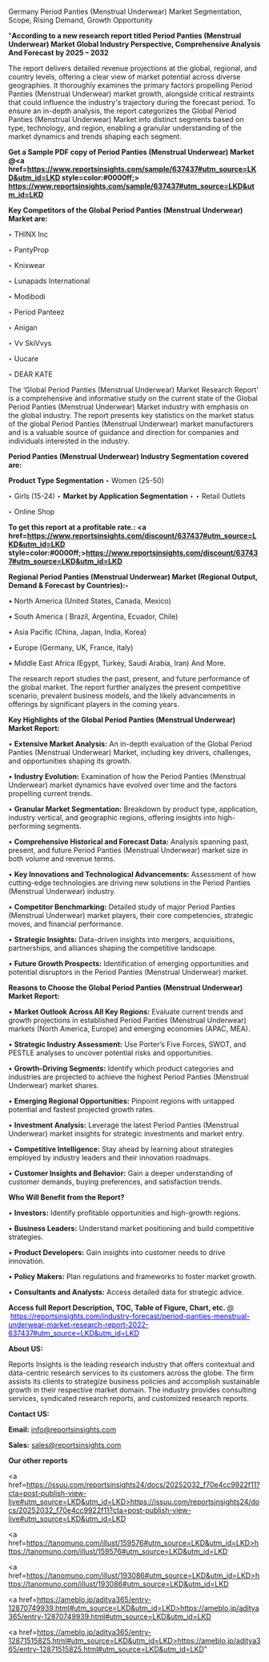 Germany Period Panties (Menstrual Underwear) Market Segmentation, Scope, Rising Demand, Growth Opportunity 

"<strong>According to a new research report titled Period Panties (Menstrual Underwear) Market Global Industry Perspective, Comprehensive Analysis And Forecast by 2025 – 2032</strong>

The report delivers detailed revenue projections at the global, regional, and country levels, offering a clear view of market potential across diverse geographies. It thoroughly examines the primary factors propelling Period Panties (Menstrual Underwear) market growth, alongside critical restraints that could influence the industry's trajectory during the forecast period. To ensure an in-depth analysis, the report categorizes the Global Period Panties (Menstrual Underwear) Market into distinct segments based on type, technology, and region, enabling a granular understanding of the market dynamics and trends shaping each segment.

<strong>Get a Sample PDF copy of Period Panties (Menstrual Underwear) Market </strong><strong>@<a href=https://www.reportsinsights.com/sample/637437#utm_source=LKD&utm_id=LKD style=color:#0000ff;> https://www.reportsinsights.com/sample/637437#utm_source=LKD&utm_id=LKD</a></strong></font>

<strong>Key Competitors of the Global Period Panties (Menstrual Underwear) Market are:</strong>

‣ THINX Inc

‣ PantyProp

‣ Knixwear

‣ Lunapads International

‣ Modibodi

‣ Period Panteez

‣ Anigan

‣ Vv SkiVvys

‣ Uucare

‣ DEAR KATE

The ‘Global Period Panties (Menstrual Underwear) Market Research Report’ is a comprehensive and informative study on the current state of the Global Period Panties (Menstrual Underwear) Market industry with emphasis on the global industry. The report presents key statistics on the market status of the global Period Panties (Menstrual Underwear) market manufacturers and is a valuable source of guidance and direction for companies and individuals interested in the industry.

<strong>Period Panties (Menstrual Underwear) Industry Segmentation covered are:</strong>

<strong>Product Type Segmentation</strong>
‣
Women (25-50)

‣ Girls (15-24)
‣ 
<strong>Market by Application Segmentation</strong>
‣
‣  Retail Outlets

‣ Online Shop

<strong>To get this report at a profitable rate.: <a href=https://www.reportsinsights.com/discount/637437#utm_source=LKD&utm_id=LKD style=color:#0000ff;>https://www.reportsinsights.com/discount/637437#utm_source=LKD&utm_id=LKD</a></strong></font>

<strong>Regional Period Panties (Menstrual Underwear) Market (Regional Output, Demand &amp; Forecast by Countries):-</strong>

• North America (United States, Canada, Mexico)

• South America ( Brazil, Argentina, Ecuador, Chile)

• Asia Pacific (China, Japan, India, Korea)

• Europe (Germany, UK, France, Italy)

• Middle East Africa (Egypt, Turkey, Saudi Arabia, Iran) And More.

The research report studies the past, present, and future performance of the global market. The report further analyzes the present competitive scenario, prevalent business models, and the likely advancements in offerings by significant players in the coming years.

<strong>Key Highlights of the Global Period Panties (Menstrual Underwear) Market Report:</strong>

• <strong>Extensive Market Analysis:</strong> An in-depth evaluation of the Global Period Panties (Menstrual Underwear) Market, including key drivers, challenges, and opportunities shaping its growth.

• <strong>Industry Evolution:</strong> Examination of how the Period Panties (Menstrual Underwear) market dynamics have evolved over time and the factors propelling current trends.

• <strong>Granular Market Segmentation:</strong> Breakdown by product type, application, industry vertical, and geographic regions, offering insights into high-performing segments.

• <strong>Comprehensive Historical and Forecast Data:</strong> Analysis spanning past, present, and future Period Panties (Menstrual Underwear) market size in both volume and revenue terms.

• <strong>Key Innovations and Technological Advancements:</strong> Assessment of how cutting-edge technologies are driving new solutions in the Period Panties (Menstrual Underwear) industry.

• <strong>Competitor Benchmarking:</strong> Detailed study of major Period Panties (Menstrual Underwear) market players, their core competencies, strategic moves, and financial performance.

• <strong>Strategic Insights:</strong> Data-driven insights into mergers, acquisitions, partnerships, and alliances shaping the competitive landscape.

• <strong>Future Growth Prospects:</strong> Identification of emerging opportunities and potential disruptors in the Period Panties (Menstrual Underwear) market.

<strong>Reasons to Choose the Global Period Panties (Menstrual Underwear) Market Report:</strong>

• <strong>Market Outlook Across All Key Regions:</strong> Evaluate current trends and growth projections in established Period Panties (Menstrual Underwear) markets (North America, Europe) and emerging economies (APAC, MEA).

• <strong>Strategic Industry Assessment:</strong> Use Porter’s Five Forces, SWOT, and PESTLE analyses to uncover potential risks and opportunities.

• <strong>Growth-Driving Segments:</strong> Identify which product categories and industries are projected to achieve the highest Period Panties (Menstrual Underwear) market shares.

• <strong>Emerging Regional Opportunities:</strong> Pinpoint regions with untapped potential and fastest projected growth rates.

• <strong>Investment Analysis:</strong> Leverage the latest Period Panties (Menstrual Underwear) market insights for strategic investments and market entry.

• <strong>Competitive Intelligence:</strong> Stay ahead by learning about strategies employed by industry leaders and their innovation roadmaps.

• <strong>Customer Insights and Behavior:</strong> Gain a deeper understanding of customer demands, buying preferences, and satisfaction trends.

<strong>Who Will Benefit from the Report?</strong>

• <strong>Investors:</strong> Identify profitable opportunities and high-growth regions.

• <strong>Business Leaders:</strong> Understand market positioning and build competitive strategies.

• <strong>Product Developers:</strong> Gain insights into customer needs to drive innovation.

• <strong>Policy Makers:</strong> Plan regulations and frameworks to foster market growth.

• <strong>Consultants and Analysts:</strong> Access detailed data for strategic advice.
</ul>
<strong>Access full Report Description, TOC, Table of Figure, Chart, etc. </strong>@  <a href=https://reportsinsights.com/industry-forecast/period-panties-menstrual-underwear-market-research-report-2022-637437#utm_source=LKD&utm_id=LKD style=color:#0000ff;>https://reportsinsights.com/industry-forecast/period-panties-menstrual-underwear-market-research-report-2022-637437#utm_source=LKD&utm_id=LKD</a></font>

<strong><strong>About US</strong>:</strong>

Reports Insights is the leading research industry that offers contextual and data-centric research services to its customers across the globe. The firm assists its clients to strategize business policies and accomplish sustainable growth in their respective market domain. The industry provides consulting services, syndicated research reports, and customized research reports.

<strong>Contact US:</strong>

<p class=""""><b>Email:</b> <a href=mailto:info@reportsinsights.com>info@reportsinsights.com</a></p>
<p class=""""><b>Sales:</b> <a href=mailto:sales@reportsinsights.com>sales@reportsinsights.com</a></p>

<strong>Our other reports</strong>

<a href=https://issuu.com/reportsinsights24/docs/20252032_f70e4cc9922f11?cta=post-publish-view-live#utm_source=LKD&utm_id=LKD>https://issuu.com/reportsinsights24/docs/20252032_f70e4cc9922f11?cta=post-publish-view-live#utm_source=LKD&utm_id=LKD</a>

<a href=https://tanomuno.com/illust/159576#utm_source=LKD&utm_id=LKD>https://tanomuno.com/illust/159576#utm_source=LKD&utm_id=LKD</a>

<a href=https://tanomuno.com/illust/193086#utm_source=LKD&utm_id=LKD>https://tanomuno.com/illust/193086#utm_source=LKD&utm_id=LKD</a>

<a href=https://ameblo.jp/aditya365/entry-12870749939.html#utm_source=LKD&utm_id=LKD>https://ameblo.jp/aditya365/entry-12870749939.html#utm_source=LKD&utm_id=LKD</a>

<a href=https://ameblo.jp/aditya365/entry-12871515825.html#utm_source=LKD&utm_id=LKD>https://ameblo.jp/aditya365/entry-12871515825.html#utm_source=LKD&utm_id=LKD</a>"
